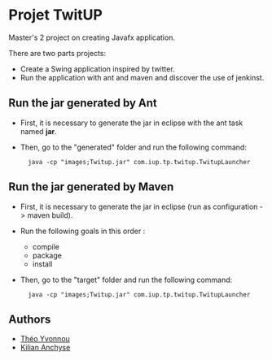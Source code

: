 # Projet TwitUP

Master's 2 project on creating Javafx application.

There are two parts projects:

* Create a Swing application inspired by twitter.
* Run the application with ant and maven and discover the use of jenkinst.

## Run the jar generated by Ant

* First, it is necessary to generate the jar in eclipse with the ant task named **jar**.

* Then, go to the "generated" folder and run the following command: 

        java -cp "images;Twitup.jar" com.iup.tp.twitup.TwitupLauncher

## Run the jar generated by Maven

* First, it is necessary to generate the jar in eclipse (run as configuration -> maven build).
* Run the following goals in this order :
	* compile
	* package
	* install 
* Then, go to the "target" folder and run the following command: 

        java -cp "images;Twitup.jar" com.iup.tp.twitup.TwitupLauncher

## Authors

* [Théo Yvonnou](https://github.com/tyvonnou)
* [Kilian Anchyse](https://github.com/e21605352)
